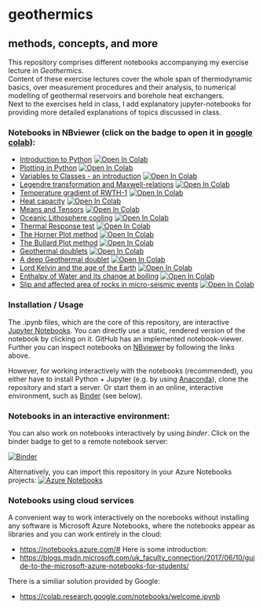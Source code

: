 # geothermics  
## methods, concepts, and more  

This repository comprises different notebooks accompanying my exercise lecture in _Geothermics_.  
Content of these exercise lectures cover the whole span of thermodynamic basics, over measurement procedures and their analysis, to numerical modelling of geothermal reservoirs and borehole heat exchangers.  
Next to the exercises held in class, I add explanatory jupyter-notebooks for providing more detailed explanations of topics discussed in class.  

### Notebooks in NBviewer (click on the badge to open it in [google colab](https://colab.research.google.com/notebooks/welcome.ipynb)):  
* [Introduction to Python](http://nbviewer.jupyter.org/github/Japhiolite/geothermics/blob/master/00_Introduction_to_python.ipynb) [![Open In Colab](https://colab.research.google.com/assets/colab-badge.svg)](https://colab.research.google.com/github/Japhiolite/geothermics/blob/master/00_Introduction_to_python.ipynb)  
* [Plotting in Python](http://nbviewer.jupyter.org/github/Japhiolite/geothermics/blob/master/00_Plotting_in_python.ipynb) [![Open In Colab](https://colab.research.google.com/assets/colab-badge.svg)](https://colab.research.google.com/github/Japhiolite/geothermics/blob/master/00_Plotting_in_python.ipynb)    
* [Variables to Classes - an introduction](http://nbviewer.jupyter.org/github/Japhiolite/geothermics/blob/master/00_Variables_to_Classes.ipynb) [![Open In Colab](https://colab.research.google.com/assets/colab-badge.svg)](https://colab.research.google.com/github/Japhiolite/geothermics/blob/master/00_Variables_to_Classes.ipynb)   
* [Legendre transformation and Maxwell-relations](http://nbviewer.jupyter.org/github/Japhiolite/geothermics/blob/master/01_Legendre_transformation_and_Maxwell_relations.ipynb) [![Open In Colab](https://colab.research.google.com/assets/colab-badge.svg)](https://colab.research.google.com/github/Japhiolite/geothermics/blob/master/01_Legendre_transformation_and_Maxwell_relations.ipynb)  
* [Temperature gradient of RWTH-1](http://nbviewer.jupyter.org/github/Japhiolite/geothermics/blob/master/02_T-gradient_RWTH-1.ipynb) [![Open In Colab](https://colab.research.google.com/assets/colab-badge.svg)](https://colab.research.google.com/github/Japhiolite/geothermics/blob/master/02_T-gradient_RWTH-1.ipynb)  
* [Heat capacity](http://nbviewer.jupyter.org/github/Japhiolite/geothermics/blob/master/03_heat_capacity.ipynb) [![Open In Colab](https://colab.research.google.com/assets/colab-badge.svg)](https://colab.research.google.com/github/Japhiolite/geothermics/blob/master/03_heat_capacity.ipynb)   
* [Means and Tensors](http://nbviewer.jupyter.org/github/Japhiolite/geothermics/blob/master/04_means_and_tensors.ipynb) [![Open In Colab](https://colab.research.google.com/assets/colab-badge.svg)](https://colab.research.google.com/github/Japhiolite/geothermics/blob/master/04_means_and_tensors.ipynb)  
* [Oceanic Lithosphere cooling](http://nbviewer.jupyter.org/github/Japhiolite/geothermics/blob/master/05_oceanic_lithosphere_and_solidification.ipynb) [![Open In Colab](https://colab.research.google.com/assets/colab-badge.svg)](https://colab.research.google.com/github/Japhiolite/geothermics/blob/master/05_oceanic_lithosphere_and_solidification.ipynb)  
* [Thermal Response test](http://nbviewer.jupyter.org/github/Japhiolite/geothermics/blob/master/06_Thermal_Response_Test.ipynb) [![Open In Colab](https://colab.research.google.com/assets/colab-badge.svg)](https://colab.research.google.com/github/Japhiolite/geothermics/blob/master/06_Thermal_Response_Test.ipynb)  
* [The Horner Plot method](http://nbviewer.jupyter.org/github/Japhiolite/geothermics/blob/master/07_Horner_Plot.ipynb) [![Open In Colab](https://colab.research.google.com/assets/colab-badge.svg)](https://colab.research.google.com/github/Japhiolite/geothermics/blob/master/07_Horner_Plot.ipynb)  
* [The Bullard Plot method](http://nbviewer.jupyter.org/github/Japhiolite/geothermics/blob/master/08_Bullard_Plot.ipynb) [![Open In Colab](https://colab.research.google.com/assets/colab-badge.svg)](https://colab.research.google.com/github/Japhiolite/geothermics/blob/master/08_Bullard_Plot.ipynb)  
* [Geothermal doublets](http://nbviewer.jupyter.org/github/Japhiolite/geothermics/blob/master/09_Geothermal_doublets.ipynb) [![Open In Colab](https://colab.research.google.com/assets/colab-badge.svg)](https://colab.research.google.com/github/Japhiolite/geothermics/blob/master/09_Geothermal_doublets.ipynb)  
* [A deep Geothermal doublet](https://nbviewer.jupyter.org/github/Japhiolite/geothermics/blob/master/10_Deep%20Geothermal_Doublet.ipynb) [![Open In Colab](https://colab.research.google.com/assets/colab-badge.svg)](https://colab.research.google.com/github/Japhiolite/geothermics/blob/master/10_Deep%20Geothermal_Doublet.ipynb)  
* [Lord Kelvin and the age of the Earth](https://nbviewer.jupyter.org/github/Japhiolite/geothermics/blob/master/11_Lord_Kelvin_dating_the_Earth.ipynb) [![Open In Colab](https://colab.research.google.com/assets/colab-badge.svg)](https://colab.research.google.com/github/Japhiolite/geothermics/blob/master/11_Lord_Kelvin_dating_the_Earth.ipynb)  
* [Enthalpy of Water and its change at boiling](https://nbviewer.jupyter.org/github/Japhiolite/geothermics/blob/master/12_Enthalpy_of_Water.ipynb)  [![Open In Colab](https://colab.research.google.com/assets/colab-badge.svg)](https://colab.research.google.com/github/Japhiolite/geothermics/blob/master/12_Enthalpy_of_Water.ipynb)  
* [Slip and affected area of rocks in micro-seismic events](https://nbviewer.jupyter.org/github/Japhiolite/geothermics/blob/master/13_Fracture_slip_and_area_in_rock_failure.ipynb) [![Open In Colab](https://colab.research.google.com/assets/colab-badge.svg)](https://colab.research.google.com/github/Japhiolite/geothermics/blob/master/13_Fracture_slip_and_area_in_rock_failure.ipynb)  

### Installation / Usage 
The .ipynb files, which are the core of this repository, are interactive [Jupyter Notebooks](https://jupyter.org/). You can directly use a static, rendered version of the notebook by clicking on it. GitHub has an implemented notebook-viewer.  
Further you can inspect notebooks on [NBviewer](https://nbviewer.jupyter.org/) by following the links above.  

However, for working interactively with the notebooks (recommended), you either have to install Python + Jupyter (e.g. by using [Anaconda](https://www.anaconda.com/download/#linux)), clone the repository and start a server. Or start them in an online, interactive environment, such as [Binder](https://mybinder.org/) (see below).

### Notebooks in an interactive environment:
You can also work on notebooks interactively by using _binder_. Click on the binder badge to get to a remote notebook server:

[![Binder](https://beta.mybinder.org/badge.svg)](https://beta.mybinder.org/v2/gh/Japhiolite/geothermics/master)

Alternatively, you can import this repository in your Azure Notebooks projects:
[![Azure Notebooks](https://notebooks.azure.com/launch.png)](https://notebooks.azure.com/import/gh/Japhiolite/geothermics)


### Notebooks using cloud services
A convenient way to work interactively on the norebooks without installing any software is Microsoft Azure Notebooks, where the notebooks appear as libraries and you can work entirely in the cloud:
* https://notebooks.azure.com/#
Here is some introduction:
* https://blogs.msdn.microsoft.com/uk_faculty_connection/2017/06/10/guide-to-the-microsoft-azure-notebooks-for-students/

There is a similiar solution provided by Google:
* https://colab.research.google.com/notebooks/welcome.ipynb